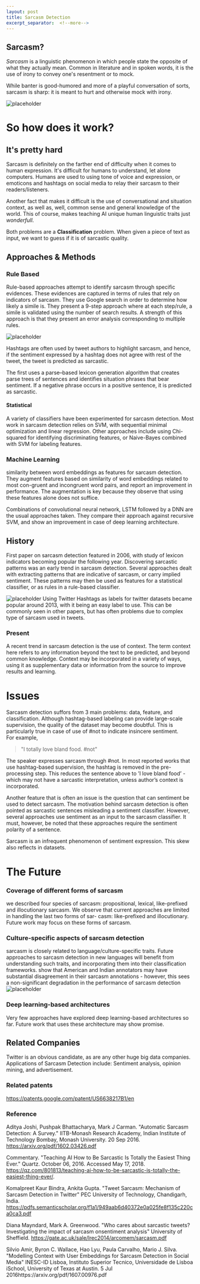 ```yaml
---
layout: post
title: Sarcasm Detection
excerpt_separator:  <!--more-->
---
```


## Sarcasm?

<em>Sarcasm</em> is a linguistic phenomenon in which people state  the opposite of what they actually mean. Common in literature and in spoken words, it is the use of irony to convey one's resentment or to mock. 

While banter is good-humored and more of a playful conversation of sorts, sarcasm is sharp: it is meant to hurt and otherwise mock with irony.

![placeholder](https://blogs.nvidia.com/wp-content/uploads/2018/01/twitter-taggedsarcasm2.png)

# So how does it work?

## It's pretty hard

Sarcasm is definitely on the farther end of difficulty when it comes to human expression. It's difficult for humans to understand, let alone computers. Humans are used to using tone of voice and expression, or emoticons and hashtags on social media to relay their sarcasm to their readers/listeners. 

Another fact that makes it difficult is the use of conversational and situation context, as well as, well, common sense and general knowledge of the world. This of course, makes teaching AI unique human linguistic traits just <em> wonderfull</em>. 

Both problems are a <strong>Classification</strong> problem. When given a piece of text as input, we want to guess if it is of sarcastic quality. 

## Approaches & Methods

### Rule Based
Rule-based approaches attempt to identify sarcasm through specific evidences. These evidences are captured in terms of rules that rely on indicators of sarcasm. They  use  Google  search  in  order  to  determine  how  likely  a simile is. They present a 9-step approach where at each step/rule, a simile is validated using the number of search results. A strength of this approach is that they present an
error analysis corresponding to multiple rules.

![placeholder](https://image.slidesharecdn.com/cs626-sarcasmandthwarting-nov13-131115101715-phpapp02/95/sarcasm-thwarting-in-sentiment-analysis-iitbombay-30-638.jpg?cb=1384510712)

 Hashtags are often used by  tweet  authors  to  highlight  sarcasm,  and  hence,  if  the  sentiment  expressed  by  a
hashtag does not agree with rest of the tweet, the tweet is predicted as sarcastic.  

The first uses a parse–based lexicon generation algorithm that creates parse trees of sentences and identifies situation phrases that bear sentiment. If a negative phrase occurs in a positive sentence, it is predicted as sarcastic. 

#### Statistical
A variety of classifiers have been experimented for sarcasm
detection. Most work in sarcasm detection relies on SVM, with sequential minimal optimization and linear regression. Other approaches include using Chi-squared for identifying discriminating features, or Naive-Bayes combined with SVM for labeling features. 

### Machine Learning
similarity between word embeddings as features for sarcasm detection.
They augment features based on similarity of word embeddings related to most con-gruent and incongruent word pairs, and report an improvement in performance. The augmentation is key because they observe that using these features alone does not suffice.

Combinations of convolutional neural network,
LSTM followed by a DNN are the usual approaches taken. They compare their approach against recursive SVM, and show an improvement in case of deep learning architecture.

## History
First paper on sarcasm detection featured in 2006, with study of lexicon indicators becoming popular the following year. 
Discovering sarcastic patterns was an early trend in sarcasm detection. Several approaches dealt with extracting patterns that are indicative of sarcasm, or carry implied sentiment. These patterns may then be used as features for a statistical classifier, or as rules in a rule-based classifier.

![placeholder](https://qph.fs.quoracdn.net/main-qimg-a6aeed99e114164f365212053447cfb7-c)
Using Twitter Hashtags as labels for twitter datasets became popular around 2013, with it being an easy label to use. This can be commonly seen in other papers, but has often problems due to complex type of sarcasm used in tweets.

### Present
A recent trend in sarcasm detection is the use of context. The term context here refers to any information beyond the text to be predicted, and beyond common knowledge. Context may be incorporated in a variety of ways, using it as supplementary data or information from the source to improve results and learning.

# Issues
Sarcasm detection suffors from 3 main problems: data, feature, and classification. Although hashtag-based labeling can provide large-scale supervision, the quality of the dataset may become doubtful. This is particularly true in case of use of #not to indicate insincere sentiment.  
For example, 

> "I totally love bland food. #not"
 

The speaker expresses sarcasm through #not. In most reported works that use hashtag-based supervision, the hashtag is removed in the pre-processing step. This reduces the sentence above to 
’I love bland food’ - which may not have a sarcastic interpretation, unless author’s context is incorporated.

Another feature that is often an issue is the question that can sentiment be used to detect sarcasm. The motivation behind sarcasm detection is often pointed as sarcastic sentences misleading a sentiment classifier. However, several approaches use sentiment as an input to the sarcasm classifier. It must, however, be noted that these approaches require the sentiment polarity of a sentence.

Sarcasm is an infrequent phenomenon of sentiment expression. This skew also reflects in datasets.

# The Future

### Coverage of different forms of sarcasm
 we described four species of sarcasm: propositional, lexical, like-prefixed and illocutionary sarcasm. We observe that current approaches are limited in handling the last two forms of sar-
casm:  like-prefixed  and  illocutionary.  Future  work  may  focus  on  these  forms  of sarcasm.

### Culture-specific aspects of sarcasm detection
sarcasm is closely related to language/culture-specific traits. Future approaches to sarcasm detection in new languages will benefit from understanding such traits, and  incorporating  them  into  their  classification  frameworks. show that American and Indian annotators may have substantial disagreement in their sarcasm annotations - however, this sees a non-significant degradation in the
performance of sarcasm detection
![placeholder](https://sg.malverninternational.com/wp-content/uploads/2017/01/languages.png)

### Deep learning-based architectures
Very few approaches have explored deep learning-based architectures so far. Future work that uses these architecture may show promise.

## Related Companies
Twitter is an obvious candidate, as are any other huge big data companies. Applications of Sarcasm Detection include: Sentiment analysis, opinion mining, and advertisement. 

### Related patents
https://patents.google.com/patent/US6638217B1/en

### Reference
Aditya Joshi, Pushpak Bhattacharya, Mark J Carman. "Automatic Sarcasm Detection: A Survey." IITB-Monash Research Academy, Indian Institute of Technology Bombay, Monash University. 20 Sep 2016. https://arxiv.org/pdf/1602.03426.pdf

Commentary. "Teaching AI How to Be Sarcastic Is Totally the Easiest Thing Ever." Quartz. October 06, 2016. Accessed May 17, 2018. https://qz.com/801813/teaching-ai-how-to-be-sarcastic-is-totally-the-easiest-thing-ever/.

Komalpreet Kaur Bindra, Ankita Gupta. "Tweet Sarcasm: Mechanism of Sarcasm Detection in Twitter" PEC University of Technology, Chandigarh, India. https://pdfs.semanticscholar.org/f1a1/949aab6d40372e0a025fe8f135c220ca0ca3.pdf

Diana Mayndard, Mark A. Greenwood. "Who cares about sarcastic tweets? Investigating the impact of sarcasm onsentiment analysis" University of Sheffield.  https://gate.ac.uk/sale/lrec2014/arcomem/sarcasm.pdf

Silvio Amir, Byron C. Wallace, Hao Lyu, Paula Carvalho, Mario J. Silva. "Modelling Context with User Embeddings for Sarcasm Detection in Social Media" INESC-ID Lisboa, Instituto Superior Tecnico, Universidade de Lisboa iSchool, University of Texas at Austin. 5 Jul 2016https://arxiv.org/pdf/1607.00976.pdf

